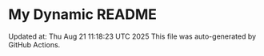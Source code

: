 # My Dynamic README
Updated at: Thu Aug 21 11:18:23 UTC 2025
This file was auto-generated by GitHub Actions.
